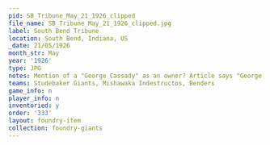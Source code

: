 ```yaml
---
pid: SB_Tribune_May_21_1926_clipped
file_name: SB_Tribune_May_21_1926_clipped.jpg
label: South Bend Tribune
location: South Bend, Indiana, US
_date: 21/05/1926
month_str: May
year: '1926'
type: JPG
notes: Mention of a "George Cassady" as an owner? Article says "George Cassady's Giants"
teams: Studebaker Giants, Mishawaka Indestructos, Benders
game_info: n
player_info: n
inventoried: y
order: '333'
layout: foundry-item
collection: foundry-giants
---
```

